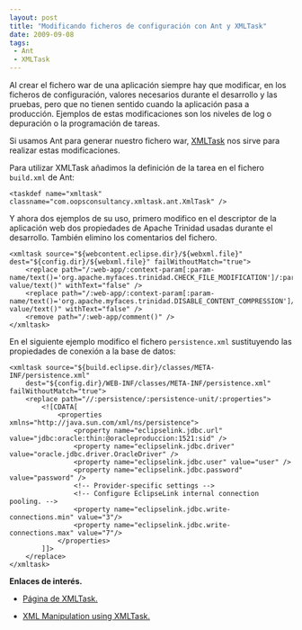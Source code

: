 ```yaml
---
layout: post
title: "Modificando ficheros de configuración con Ant y XMLTask"
date: 2009-09-08
tags:
 - Ant
 - XMLTask
---
```


Al crear el fichero war de una aplicación siempre hay que modificar, en los ficheros de configuración, valores necesarios durante el desarrollo y las pruebas, pero que no tienen sentido cuando la aplicación pasa a producción. Ejemplos de estas modificaciones son los niveles de log o depuración o la programación de tareas.

Si usamos Ant para generar nuestro fichero war, [XMLTask](http://www.oopsconsultancy.com/software/xmltask/) nos sirve para realizar estas modificaciones.

Para utilizar XMLTask añadimos la definición de la tarea en el fichero `build.xml` de Ant:

	<taskdef name="xmltask" classname="com.oopsconsultancy.xmltask.ant.XmlTask" />

Y ahora dos ejemplos de su uso, primero modifico en el descriptor de la aplicación web dos propiedades de Apache Trinidad usadas durante el desarrollo. También elimino los comentarios del fichero.

	<xmltask source="${webcontent.eclipse.dir}/${webxml.file}" dest="${config.dir}/${webxml.file}" failWithoutMatch="true">
		<replace path="/:web-app/:context-param[:param-name/text()='org.apache.myfaces.trinidad.CHECK_FILE_MODIFICATION']/:param-value/text()" withText="false" />
		<replace path="/:web-app/:context-param[:param-name/text()='org.apache.myfaces.trinidad.DISABLE_CONTENT_COMPRESSION']/:param-value/text()" withText="false" />
		<remove path="/:web-app/comment()" />
	</xmltask>

En el siguiente ejemplo modifico el fichero `persistence.xml` sustituyendo las propiedades de conexión a la base de datos:

	<xmltask source="${build.eclipse.dir}/classes/META-INF/persistence.xml" 
		dest="${config.dir}/WEB-INF/classes/META-INF/persistence.xml" failWithoutMatch="true">
		<replace path="//:persistence/:persistence-unit/:properties">
 			<![CDATA[
				<properties xmlns="http://java.sun.com/xml/ns/persistence">
					<property name="eclipselink.jdbc.url" value="jdbc:oracle:thin:@oracleproduccion:1521:sid" />
					<property name="eclipselink.jdbc.driver" value="oracle.jdbc.driver.OracleDriver" />
					<property name="eclipselink.jdbc.user" value="user" />
					<property name="eclipselink.jdbc.password" value="password" />
					<!-- Provider-specific settings -->
					<!-- Configure EclipseLink internal connection pooling. --> 
					<property name="eclipselink.jdbc.write-connections.min" value="3"/>
					<property name="eclipselink.jdbc.write-connections.max" value="7"/>
				</properties>
			]]>
		</replace>
	</xmltask>

**Enlaces de interés.**

 * [Página de XMLTask.](http://www.oopsconsultancy.com/software/xmltask)

 * [XML Manipulation using XMLTask.](http://today.java.net/pub/a/today/2006/11/01/xml-manipulation-using-xmltask.html)
